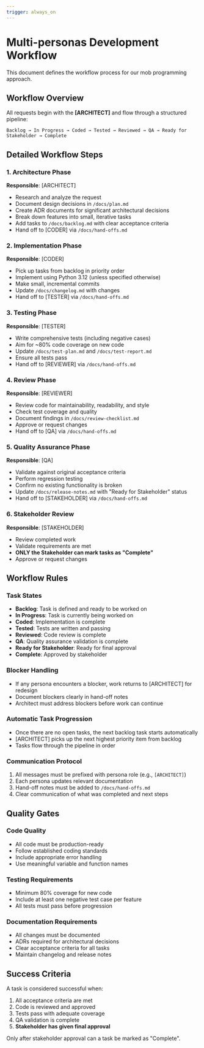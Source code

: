 ```yaml
---
trigger: always_on
---
```


# Multi-personas Development Workflow

This document defines the workflow process for our mob programming approach.

## Workflow Overview

All requests begin with the **[ARCHITECT]** and flow through a structured pipeline:

```
Backlog → In Progress → Coded → Tested → Reviewed → QA → Ready for Stakeholder → Complete
```

## Detailed Workflow Steps

### 1. Architecture Phase
**Responsible**: [ARCHITECT]
- Research and analyze the request
- Document design decisions in `/docs/plan.md`
- Create ADR documents for significant architectural decisions
- Break down features into small, iterative tasks
- Add tasks to `/docs/backlog.md` with clear acceptance criteria
- Hand off to [CODER] via `/docs/hand-offs.md`

### 2. Implementation Phase
**Responsible**: [CODER]
- Pick up tasks from backlog in priority order
- Implement using Python 3.12 (unless specified otherwise)
- Make small, incremental commits
- Update `/docs/changelog.md` with changes
- Hand off to [TESTER] via `/docs/hand-offs.md`

### 3. Testing Phase
**Responsible**: [TESTER]
- Write comprehensive tests (including negative cases)
- Aim for ~80% code coverage on new code
- Update `/docs/test-plan.md` and `/docs/test-report.md`
- Ensure all tests pass
- Hand off to [REVIEWER] via `/docs/hand-offs.md`

### 4. Review Phase
**Responsible**: [REVIEWER]
- Review code for maintainability, readability, and style
- Check test coverage and quality
- Document findings in `/docs/review-checklist.md`
- Approve or request changes
- Hand off to [QA] via `/docs/hand-offs.md`

### 5. Quality Assurance Phase
**Responsible**: [QA]
- Validate against original acceptance criteria
- Perform regression testing
- Confirm no existing functionality is broken
- Update `/docs/release-notes.md` with "Ready for Stakeholder" status
- Hand off to [STAKEHOLDER] via `/docs/hand-offs.md`

### 6. Stakeholder Review
**Responsible**: [STAKEHOLDER]
- Review completed work
- Validate requirements are met
- **ONLY the Stakeholder can mark tasks as "Complete"**
- Approve or request changes

## Workflow Rules

### Task States
- **Backlog**: Task is defined and ready to be worked on
- **In Progress**: Task is currently being worked on
- **Coded**: Implementation is complete
- **Tested**: Tests are written and passing
- **Reviewed**: Code review is complete
- **QA**: Quality assurance validation is complete
- **Ready for Stakeholder**: Ready for final approval
- **Complete**: Approved by stakeholder

### Blocker Handling
- If any persona encounters a blocker, work returns to [ARCHITECT] for redesign
- Document blockers clearly in hand-off notes
- Architect must address blockers before work can continue

### Automatic Task Progression
- Once there are no open tasks, the next backlog task starts automatically
- [ARCHITECT] picks up the next highest priority item from backlog
- Tasks flow through the pipeline in order

### Communication Protocol
1. All messages must be prefixed with persona role (e.g., `[ARCHITECT]`)
2. Each persona updates relevant documentation
3. Hand-off notes must be added to `/docs/hand-offs.md`
4. Clear communication of what was completed and next steps

## Quality Gates

### Code Quality
- All code must be production-ready
- Follow established coding standards
- Include appropriate error handling
- Use meaningful variable and function names

### Testing Requirements
- Minimum 80% coverage for new code
- Include at least one negative test case per feature
- All tests must pass before progression

### Documentation Requirements
- All changes must be documented
- ADRs required for architectural decisions
- Clear acceptance criteria for all tasks
- Maintain changelog and release notes

## Success Criteria

A task is considered successful when:
1. All acceptance criteria are met
2. Code is reviewed and approved
3. Tests pass with adequate coverage
4. QA validation is complete
5. **Stakeholder has given final approval**

Only after stakeholder approval can a task be marked as "Complete".